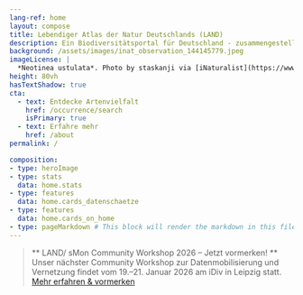 ```yaml
---
lang-ref: home
layout: compose
title: Lebendiger Atlas der Natur Deutschlands (LAND)
description: Ein Biodiversitätsportal für Deutschland - zusammengestellt von NFDI4Biodiversity und gehostet von GBIF.
background: /assets/images/inat_observation_144145779.jpeg
imageLicense: |
  *Neotinea ustulata*. Photo by staskanji via [iNaturalist](https://www.inaturalist.org/observations/144145779)
height: 80vh
hasTextShadow: true
cta:
  - text: Entdecke Artenvielfalt
    href: /occurrence/search
    isPrimary: true
  - text: Erfahre mehr
    href: /about
permalink: /

composition:
- type: heroImage
- type: stats
  data: home.stats
- type: features
  data: home.cards_datenschaetze
- type: features
  data: home.cards_on_home
- type: pageMarkdown # This block will render the markdown in this file so no data property needed
---
```


> ** LAND/ sMon Community Workshop 2026 – Jetzt vormerken! **  
> Unser nächster Community Workshop zur Datenmobilisierung und Vernetzung findet vom 19.–21. Januar 2026 am iDiv in Leipzig statt.  
> [Mehr erfahren & vormerken](./community_und_events/community_workshop_2026)